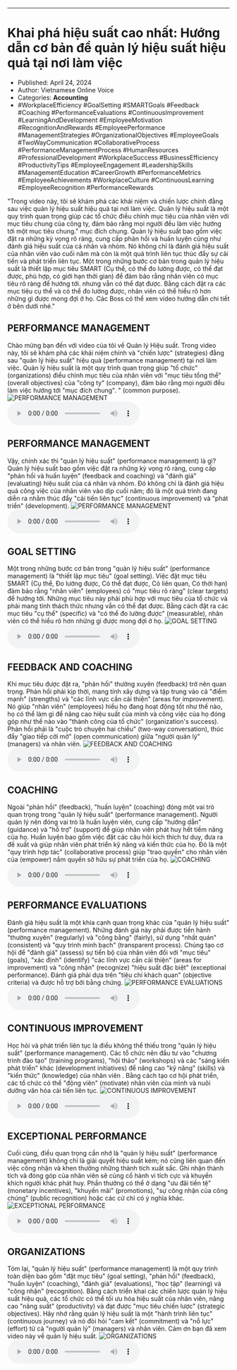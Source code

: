 
---

# Khai phá hiệu suất cao nhất: Hướng dẫn cơ bản để quản lý hiệu suất hiệu quả tại nơi làm việc

- Published: April 24, 2024
- Author: Vietnamese Online Voice
- Categories: **Accounting**
- #WorkplaceEfficiency #GoalSetting #SMARTGoals #Feedback #Coaching #PerformanceEvaluations #ContinuousImprovement #LearningAndDevelopment #EmployeeMotivation #RecognitionAndRewards #EmployeePerformance #ManagementStrategies #OrganizationalObjectives #EmployeeGoals #TwoWayCommunication #CollaborativeProcess #PerformanceManagementProcess #HumanResources #ProfessionalDevelopment #WorkplaceSuccess #BusinessEfficiency #ProductivityTips #EmployeeEngagement #LeadershipSkills #ManagementEducation #CareerGrowth #PerformanceMetrics #EmployeeAchievements #WorkplaceCulture #ContinuousLearning #EmployeeRecognition #PerformanceRewards

"Trong video này, tôi sẽ khám phá các khái niệm và chiến lược chính đằng sau việc quản lý hiệu suất hiệu quả tại nơi làm việc. Quản lý hiệu suất là một quy trình quan trọng giúp các tổ chức điều chỉnh mục tiêu của nhân viên với mục tiêu chung của công ty, đảm bảo rằng mọi người đều làm việc hướng tới một mục tiêu chung." mục đích chung. Quản lý hiệu suất bao gồm việc đặt ra những kỳ vọng rõ ràng, cung cấp phản hồi và huấn luyện cũng như đánh giá hiệu suất của cá nhân và nhóm. Nó không chỉ là đánh giá hiệu suất của nhân viên vào cuối năm mà còn là một quá trình liên tục thúc đẩy sự cải tiến và phát triển liên tục. Một trong những bước cơ bản trong quản lý hiệu suất là thiết lập mục tiêu SMART (Cụ thể, có thể đo lường được, có thể đạt được, phù hợp, có giới hạn thời gian) để đảm bảo rằng nhân viên có mục tiêu rõ ràng để hướng tới. nhưng vẫn có thể đạt được. Bằng cách đặt ra các mục tiêu cụ thể và có thể đo lường được, nhân viên có thể hiểu rõ hơn những gì được mong đợi ở họ. Các Boss có thể xem video hướng dẫn chi tiết ở bên dưới nhé."


## PERFORMANCE MANAGEMENT

Chào mừng bạn đến với video của tôi về Quản lý Hiệu suất. Trong video này, tôi sẽ khám phá các khái niệm chính và "chiến lược" (strategies) đằng sau "quản lý hiệu suất" hiệu quả (performance management) tại nơi làm việc. Quản lý hiệu suất là một quy trình quan trọng giúp "tổ chức" (organizations) điều chỉnh mục tiêu của nhân viên với "mục tiêu tổng thể" (overall objectives) của "công ty" (company), đảm bảo rằng mọi người đều làm việc hướng tới "mục đích chung". " (common purpose).
![PERFORMANCE MANAGEMENT](https://http-archiver-apis-production-80.schnworks.com/storage/images/transitions/2024-04-24/transition-8863380279-Montserrat-Medium-880E4F.jpg)
<audio controls>
    <source src="https://http-archiver-apis-production-80.schnworks.com/storage/audio/file-26004068166.mp3" type="audio/mpeg">
</audio>



## PERFORMANCE MANAGEMENT

Vậy, chính xác thì "quản lý hiệu suất" (performance management) là gì? Quản lý hiệu suất bao gồm việc đặt ra những kỳ vọng rõ ràng, cung cấp "phản hồi và huấn luyện" (feedback and coaching) và "đánh giá" (evaluating) hiệu suất của cá nhân và nhóm. Đó không chỉ là đánh giá hiệu quả công việc của nhân viên vào dịp cuối năm; đó là một quá trình đang diễn ra nhằm thúc đẩy "cải tiến liên tục" (continuous improvement) và "phát triển" (development).
![PERFORMANCE MANAGEMENT](https://http-archiver-apis-production-80.schnworks.com/storage/images/transitions/2024-04-24/transition--26539949801-Montserrat-Black-7B1FA2.jpg)
<audio controls>
    <source src="https://http-archiver-apis-production-80.schnworks.com/storage/audio/file-21476326541.mp3" type="audio/mpeg">
</audio>



## GOAL SETTING

Một trong những bước cơ bản trong "quản lý hiệu suất" (performance management) là "thiết lập mục tiêu" (goal setting). Việc đặt mục tiêu SMART (Cụ thể, Đo lường được, Có thể đạt được, Có liên quan, Có thời hạn) đảm bảo rằng "nhân viên" (employees) có "mục tiêu rõ ràng" (clear targets) để hướng tới. Những mục tiêu này phải phù hợp với mục tiêu của tổ chức và phải mang tính thách thức nhưng vẫn có thể đạt được. Bằng cách đặt ra các mục tiêu "cụ thể" (specific) và "có thể đo lường được" (measurable), nhân viên có thể hiểu rõ hơn những gì được mong đợi ở họ.
![GOAL SETTING](https://http-archiver-apis-production-80.schnworks.com/storage/images/transitions/2024-04-24/transition-41155541286-Montserrat-Bold-4A148C.jpg)
<audio controls>
    <source src="https://http-archiver-apis-production-80.schnworks.com/storage/audio/file-1084980358.mp3" type="audio/mpeg">
</audio>



## FEEDBACK AND COACHING

Khi mục tiêu được đặt ra, "phản hồi" thường xuyên (feedback) trở nên quan trọng. Phản hồi phải kịp thời, mang tính xây dựng và tập trung vào cả "điểm mạnh" (strengths) và "các lĩnh vực cần cải thiện" (areas for improvement). Nó giúp "nhân viên" (employees) hiểu họ đang hoạt động tốt như thế nào, họ có thể làm gì để nâng cao hiệu suất của mình và công việc của họ đóng góp như thế nào vào "thành công của tổ chức" (organization's success). Phản hồi phải là "cuộc trò chuyện hai chiều" (two-way conversation), thúc đẩy "giao tiếp cởi mở" (open communication) giữa "người quản lý" (managers) và nhân viên.
![FEEDBACK AND COACHING](https://http-archiver-apis-production-80.schnworks.com/storage/images/transitions/2024-04-24/transition--7389065181-Montserrat-SemiBold-880E4F.jpg)
<audio controls>
    <source src="https://http-archiver-apis-production-80.schnworks.com/storage/audio/file-16068403543.mp3" type="audio/mpeg">
</audio>



## COACHING

Ngoài "phản hồi" (feedback), "huấn luyện" (coaching) đóng một vai trò quan trọng trong "quản lý hiệu suất" (performance management). Người quản lý nên đóng vai trò là huấn luyện viên, cung cấp "hướng dẫn" (guidance) và "hỗ trợ" (support) để giúp nhân viên phát huy hết tiềm năng của họ. Huấn luyện bao gồm việc đặt các câu hỏi kích thích tư duy, đưa ra đề xuất và giúp nhân viên phát triển kỹ năng và kiến ​​thức của họ. Đó là một "quy trình hợp tác" (collaborative process) giúp "trao quyền" cho nhân viên của (empower) nắm quyền sở hữu sự phát triển của họ.
![COACHING](https://http-archiver-apis-production-80.schnworks.com/storage/images/transitions/2024-04-24/transition-42619636850-Montserrat-ExtraBold-9C27B0.jpg)
<audio controls>
    <source src="https://http-archiver-apis-production-80.schnworks.com/storage/audio/file-13830943369.mp3" type="audio/mpeg">
</audio>



## PERFORMANCE EVALUATIONS

Đánh giá hiệu suất là một khía cạnh quan trọng khác của "quản lý hiệu suất" (performance management). Những đánh giá này phải được tiến hành "thường xuyên" (regularly) và "công bằng" (fairly), sử dụng "nhất quán" (consistent) và "quy trình minh bạch" (transparent process). Chúng tạo cơ hội để "đánh giá" (assess) sự tiến bộ của nhân viên đối với "mục tiêu" (goals), "xác định" (identify) "các lĩnh vực cần cải thiện" (areas for improvement) và "công nhận" (recognize) "hiệu suất đặc biệt" (exceptional performance). Đánh giá phải dựa trên "tiêu chí khách quan" (objective criteria) và được hỗ trợ bởi bằng chứng.
![PERFORMANCE EVALUATIONS](https://http-archiver-apis-production-80.schnworks.com/storage/images/transitions/2024-04-24/transition--29475390410-Montserrat-Medium-7B1FA2.jpg)
<audio controls>
    <source src="https://http-archiver-apis-production-80.schnworks.com/storage/audio/file-17380978572.mp3" type="audio/mpeg">
</audio>



## CONTINUOUS IMPROVEMENT

Học hỏi và phát triển liên tục là điều không thể thiếu trong "quản lý hiệu suất" (performance management). Các tổ chức nên đầu tư vào "chương trình đào tạo" (training programs), "hội thảo" (workshops) và các "sáng kiến ​​phát triển" khác (development initiatives) để nâng cao "kỹ năng" (skills) và "kiến thức" (knowledge) của nhân viên . Bằng cách tạo cơ hội phát triển, các tổ chức có thể "động viên" (motivate) nhân viên của mình và nuôi dưỡng văn hóa cải tiến liên tục.
![CONTINUOUS IMPROVEMENT](https://http-archiver-apis-production-80.schnworks.com/storage/images/transitions/2024-04-24/transition-29421975030-Montserrat-Regular-004895.jpg)
<audio controls>
    <source src="https://http-archiver-apis-production-80.schnworks.com/storage/audio/file-23279129755.mp3" type="audio/mpeg">
</audio>



## EXCEPTIONAL PERFORMANCE

Cuối cùng, điều quan trọng cần nhớ là "quản lý hiệu suất" (performance management) không chỉ là giải quyết hiệu suất kém; nó cũng liên quan đến việc công nhận và khen thưởng những thành tích xuất sắc. Ghi nhận thành tích và đóng góp của nhân viên sẽ củng cố hành vi tích cực và khuyến khích người khác phát huy. Phần thưởng có thể ở dạng "ưu đãi tiền tệ" (monetary incentives), "khuyến mãi" (promotions), "sự công nhận của công chúng" (public recognition) hoặc các cử chỉ có ý nghĩa khác.
![EXCEPTIONAL PERFORMANCE](https://http-archiver-apis-production-80.schnworks.com/storage/images/transitions/2024-04-24/transition-3525983111-Montserrat-Bold-1A237E.jpg)
<audio controls>
    <source src="https://http-archiver-apis-production-80.schnworks.com/storage/audio/file-15129882804.mp3" type="audio/mpeg">
</audio>



## ORGANIZATIONS

Tóm lại, "quản lý hiệu suất" (performance management) là một quy trình toàn diện bao gồm "đặt mục tiêu" (goal setting), "phản hồi" (feedback), "huấn luyện" (coaching), "đánh giá" (evaluations), "học tập" (learning) và "công nhận" (recognition). Bằng cách triển khai các chiến lược quản lý hiệu suất hiệu quả, các tổ chức có thể tối ưu hóa hiệu suất của nhân viên, nâng cao "năng suất" (productivity) và đạt được "mục tiêu chiến lược" (strategic objectives). Hãy nhớ rằng quản lý hiệu suất là một "hành trình liên tục" (continuous journey) và nó đòi hỏi "cam kết" (commitment) và "nỗ lực" (effort) từ cả "người quản lý" (managers) và nhân viên. Cảm ơn bạn đã xem video này về quản lý hiệu suất.
![ORGANIZATIONS](https://http-archiver-apis-production-80.schnworks.com/storage/images/transitions/2024-04-24/transition--32925891809-Montserrat-ExtraBold-004895.jpg)
<audio controls>
    <source src="https://http-archiver-apis-production-80.schnworks.com/storage/audio/file-2769084605.mp3" type="audio/mpeg">
</audio>

